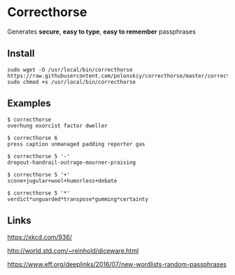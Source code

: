 # Correcthorse

Generates **secure**, **easy to type**, **easy to remember** passphrases

## Install

```
sudo wget -O /usr/local/bin/correcthorse https://raw.githubusercontent.com/polonskiy/correcthorse/master/correcthorse
sudo chmod +x /usr/local/bin/correcthorse
```

## Examples

```
$ correcthorse
overhung exorcist factor dweller
```
```
$ correcthorse 6
press caption unmanaged padding reporter gas
```
```
$ correcthorse 5 '-'
dropout-handrail-outrage-mourner-praising
```
```
$ correcthorse 5 '+'
scone+jugular+wool+humorless+debate
```
```
$ correcthorse 5 '*'
verdict*unguarded*transpose*gumming*certainty
```

## Links

https://xkcd.com/936/

http://world.std.com/~reinhold/diceware.html

https://www.eff.org/deeplinks/2016/07/new-wordlists-random-passphrases
